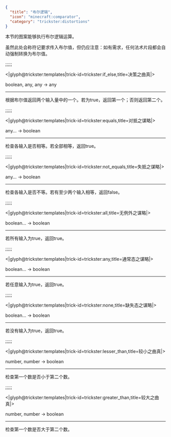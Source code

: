 ```json
{
  "title": "布尔逻辑",
  "icon": "minecraft:comparator",
  "category": "trickster:distortions"
}
```

本节的图案能够执行布尔逻辑运算。


虽然此处会称符记要求传入布尔值，但仍应注意：如有需求，任何法术片段都会自动强制转换为布尔值。

;;;;;

<|glyph@trickster:templates|trick-id=trickster:if_else,title=决策之曲真|>

boolean, any, any -> any

---

根据布尔值返回两个输入量中的一个。若为true，返回第一个；否则返回第二个。

;;;;;

<|glyph@trickster:templates|trick-id=trickster:equals,title=对抵之谋略|>

any... -> boolean

---

检查各输入是否相等。若全部相等，返回true。

;;;;;

<|glyph@trickster:templates|trick-id=trickster:not_equals,title=失抵之谋略|>

any... -> boolean

---

检查各输入是否不等。若有至少两个输入相等，返回false。

;;;;;

<|glyph@trickster:templates|trick-id=trickster:all,title=无例外之谋略|>

boolean... -> boolean

---

若所有输入为true，返回true。

;;;;;

<|glyph@trickster:templates|trick-id=trickster:any,title=通常态之谋略|>

boolean... -> boolean

---

若任意输入为true，返回true。

;;;;;

<|glyph@trickster:templates|trick-id=trickster:none,title=缺失态之谋略|>

boolean... -> boolean

---

若没有输入为true，返回true。

;;;;;

<|glyph@trickster:templates|trick-id=trickster:lesser_than,title=较小之曲真|>

number, number -> boolean

---

检查第一个数是否小于第二个数。

;;;;;

<|glyph@trickster:templates|trick-id=trickster:greater_than,title=较大之曲真|>

number, number -> boolean

---

检查第一个数是否大于第二个数。